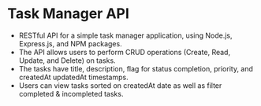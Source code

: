 # Task Manager API
* RESTful API for a simple task manager application, using Node.js, Express.js, and NPM packages.
* The API allows users to perform CRUD operations (Create, Read, Update, and Delete) on tasks. 
* The tasks have title, description, flag for status completion, priority, and createdAt updatedAt timestamps.
* Users can view tasks sorted on createdAt date as well as filter completed & incompleted tasks.
